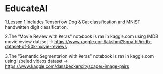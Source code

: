 # EducateAI
1.Lesson 1 includes Tensorflow Dog & Cat classification and MNIST handwritten digit classification.

2.The "Movie Review with Keras" notebook is ran in kaggle.com using IMDB movie review dataset -> https://www.kaggle.com/lakshmi25npathi/imdb-dataset-of-50k-movie-reviews

3.The "Semantic Segmentation with Keras" notebook is ran in kaggle.com using labeled videos dataset -> https://www.kaggle.com/dansbecker/cityscapes-image-pairs
